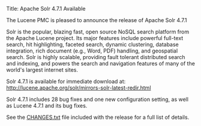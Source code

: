 Title: Apache Solr 4.7.1 Available

The Lucene PMC is pleased to announce the release of Apache Solr 4.7.1

Solr is the popular, blazing fast, open source NoSQL search platform
from the Apache Lucene project. Its major features include powerful
full-text search, hit highlighting, faceted search, dynamic
clustering, database integration, rich document (e.g., Word, PDF)
handling, and geospatial search. Solr is highly scalable, providing
fault tolerant distributed search and indexing, and powers the search
and navigation features of many of the world's largest internet sites.

Solr 4.7.1 is available for immediate download at:
<http://lucene.apache.org/solr/mirrors-solr-latest-redir.html>

Solr 4.7.1 includes 28 bug fixes and one new configuration setting,
as well as Lucene 4.7.1 and its bug fixes.

See the [CHANGES.txt](/solr/4_7_1/changes/Changes.html)
file included with the release for a full list of details.

